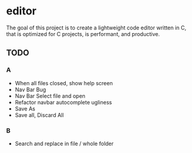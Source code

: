 # editor

The goal of this project is to create a lightweight code editor written in C,
that is optimized for C projects, is performant, and productive.

## TODO

### A
- When all files closed, show help screen
- Nav Bar Bug
- Nav Bar Select file and open
- Refactor navbar autocomplete ugliness
- Save As
- Save all, Discard All

### B
- Search and replace in file / whole folder
